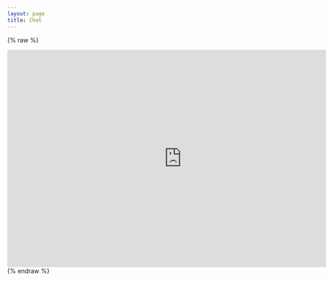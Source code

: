 ```yaml
---
layout: page
title: Chat
---
```


{% raw %}
<iframe frameborder="no" border="0" marginwidth="0" marginheight="0" width="800" height="500" src="https://kiwiirc.com/nextclient/?theme=osprey#irc://irc.romaniachat.eu/#Romania,#RadioClick?&nick=KiwiChat??"></iframe>
{% endraw %}
